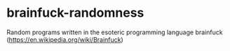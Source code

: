# brainfuck-randomness
Random programs written in the esoteric programming language brainfuck (https://en.wikipedia.org/wiki/Brainfuck)
